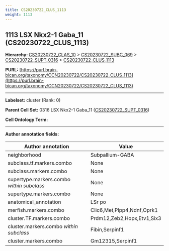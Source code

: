```yaml
---
title: CS20230722_CLUS_1113
weight: 1113
---
```

## 1113 LSX Nkx2-1 Gaba_11 (CS20230722_CLUS_1113)
<b>Hierarchy: </b>
[CS20230722_CLAS_10](../CS20230722_CLAS_10) >
[CS20230722_SUBC_069](../CS20230722_SUBC_069) >
[CS20230722_SUPT_0316](../CS20230722_SUPT_0316) >
[CS20230722_CLUS_1113](../CS20230722_CLUS_1113)

**PURL:** [https://purl.brain-bican.org/taxonomy/CCN20230722/CS20230722_CLUS_1113](https://purl.brain-bican.org/taxonomy/CCN20230722/CS20230722_CLUS_1113)

---


**Labelset:** cluster (Rank: 0)

**Parent Cell Set:** 0316 LSX Nkx2-1 Gaba_11 ([CS20230722_SUPT_0316](../CS20230722_SUPT_0316))



**Cell Ontology Term:** 

[MARKER GENES.]: #


---

[TRANSFERRED ANNOTATIONS.]: #


[AUTHOR ANNOTATION FIELDS.]: #


**Author annotation fields:**

| Author annotation | Value |
|-------------------|-------|
|neighborhood|Subpallium-GABA|
|subclass.tf.markers.combo|None|
|subclass.markers.combo|None|
|supertype.markers.combo _within subclass_|None|
|supertype.markers.combo|None|
|anatomical_annotation|LSr po|
|merfish.markers.combo|Clic6,Met,Plpp4,Ndnf,Oprk1|
|cluster.TF.markers.combo|Prdm12,Zeb2,Hopx,Etv1,Six3|
|cluster.markers.combo _within subclass_|Fibin,Serpinf1|
|cluster.markers.combo|Gm12315,Serpinf1|
